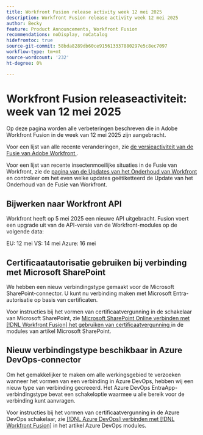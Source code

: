 ```yaml
---
title: Workfront Fusion release activity week 12 mei 2025
description: Workfront Fusion release activity week 12 mei 2025
author: Becky
feature: Product Announcements, Workfront Fusion
recommendations: noDisplay, noCatalog
hidefromtoc: true
source-git-commit: 58bda8289db60ce915613337880297e5c8ec7097
workflow-type: tm+mt
source-wordcount: '232'
ht-degree: 0%

---
```


# Workfront Fusion releaseactiviteit: week van 12 mei 2025

Op deze pagina worden alle verbeteringen beschreven die in Adobe Workfront Fusion in de week van 12 mei 2025 zijn aangebracht.

Voor een lijst van alle recente veranderingen, zie [ de versieactiviteit van de Fusie van Adobe Workfront ](/help/workfront-fusion/fusion-product-releases/fusion-release-activity.md).

Voor een lijst van recente insectenmoeilijke situaties in de Fusie van Workfront, zie de [ pagina van de Updates van het Onderhoud van Workfront ](https://experienceleague.adobe.com/en/docs/workfront-known-issues/releases/current-updates) en controleer om het even welke updates geëtiketteerd de Update van het Onderhoud van de Fusie van Workfront.

## Bijwerken naar Workfront API

Workfront heeft op 5 mei 2025 een nieuwe API uitgebracht. Fusion voert een upgrade uit van de API-versie van de Workfront-modules op de volgende data:

EU: 12 mei
VS: 14 mei
Azure: 16 mei

## Certificaatautorisatie gebruiken bij verbinding met Microsoft SharePoint

We hebben een nieuw verbindingstype gemaakt voor de Microsoft SharePoint-connector. U kunt nu verbinding maken met Microsoft Entra-autorisatie op basis van certificaten.

Voor instructies bij het vormen van certificaatvergunning in de schakelaar van Microsoft SharePoint, zie [ Microsoft SharePoint Online verbinden met  [!DNL Workfront Fusion]  het gebruiken van certificaatvergunning ](/help/workfront-fusion/references/apps-and-modules/third-party-connectors/sharepoint-modules.md#connect-microsoft-sharepoint-online-to-workfront-fusion-using-certificate-authorization) in de modules van artikel Microsoft SharePoint.

## Nieuw verbindingstype beschikbaar in Azure DevOps-connector

Om het gemakkelijker te maken om alle werkingsgebied te verzoeken wanneer het vormen van een verbinding in Azure DevOps, hebben wij een nieuw type van verbinding gecreeerd. Het Azure DevOps EntraApp-verbindingstype bevat een schakeloptie waarmee u alle bereik voor de verbinding kunt aanvragen.

Voor instructies bij het vormen van certificaatvergunning in de Azure DevOps schakelaar, zie [  [!DNL Azure DevOps]  verbinden met  [!DNL Workfront Fusion]](/help/workfront-fusion/references/apps-and-modules/third-party-connectors/azure-dev-ops.md#connect-azure-devops-to-workfront-fusion) in het artikel Azure DevOps modules.

